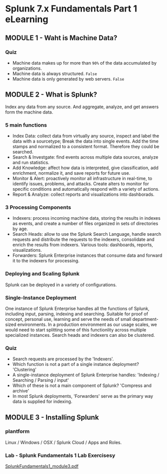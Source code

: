 # Splunk 7.x Fundamentals Part 1 eLearning 

## MODULE 1 - Waht is Machine Data?
### Quiz
- Machine data makes up for more than `90%` of the data accumulated by organizations.
- Machine data is always structured. `False`
- Machine data is only generated by web servers. `False`

## MODULE 2 - What is Splunk?
Index any data from any source. And aggregate, analyze, and get answers form the machine data.
### 5 main functions
- Index Data: collect data from virtually any source, inspect and label the data with a sourcetype; Break the data into single events. Add the time stamps and normalized to a consistent format. Therefore they could be searched.
- Search & Investgate: find events across multiple data sources, analyze and run statistics.
- Add Knowledge: affect how data is interpreted, give classification, add enrichment, normalize it, and save reports for future use.
- Monitor & Alert: proactively monitor all infrastructure in real-time, to identify issues, problems, and attacks. Create alters to monitor for specific conditions and automatically respond with a variety of actions.
- Report & Analyze: collect reports and visualizations into dashborads.
### 3 Processing Components
- Indexers: process incoming machine data, storing the results in indexes as events, and create a number of files organized in sets of directories by age.
- Search Heads: allow to use the Splunk Search Language, handle search requests and distribute the requests to the indexers, consolidate and enrich the results from indexers. Various tools: dashboards, reports, visualizations.
- Forwarders: Splunk Enterprise instances that consume data and forward it to the indexers for processing.
### Deploying and Scaling Splunk
Splunk can be deployed in a variety of configurations.
### Single-Instance Deployment
One instance of Splunk Enterprise handles all the functions of Splunk, including input, parsing, indexing and searching. Suitable for proof of concept, personal use, learning and serve the needs of small department-sized environments.
In a production environment as our usage scales, we would need to start splitting some of this functionlity across multiple specialized instances. Search heads and indexers can also be clustered.
### Quiz
- Search requests are processed by the 'Indexers'.
- Which function is not a part of a single instance deployment? 'Clustering'
- A single-instance deployment of Splunk Enterprise handles: 'Indexing / Searching / Parsing / input'
- Which of these is not a main component of Splunk? 'Compress and archive'
- In most Splunk deployments, 'Forwarders' serve as the primary way data is supplied for indexing.

## MODULE 3 - Installing Splunk
### plantform
Linux / Windows / OSX / Splunk Cloud / Apps and Roles.
### Lab - Splunk Fundamentals 1 Lab Exercisesy
[SplunkFundamentals1_module3.pdf](https://github.com/Steve1516/Splunk/files/7127327/SplunkFundamentals1_module3.pdf)

